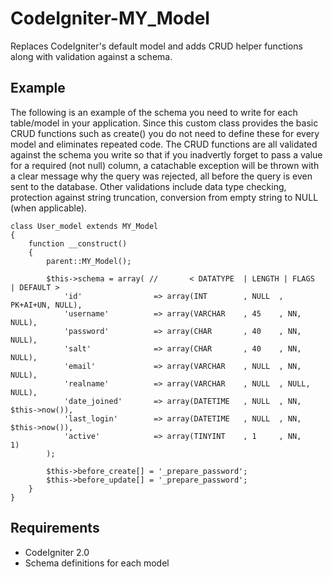 CodeIgniter-MY_Model
====================
Replaces CodeIgniter's default model and adds CRUD helper functions along with
validation against a schema.

Example
-------
The following is an example of the schema you need to write for each table/model
in your application. Since this custom class provides the basic CRUD functions
such as create() you do not need to define these for every model and eliminates
repeated code. The CRUD functions are all validated against the schema you write
so that if you inadvertly forget to pass a value for a required (not null)
column, a catachable exception will be thrown with a clear message why the query
was rejected, all before the query is even sent to the database. Other
validations include data type checking, protection against string truncation,
conversion from empty string to NULL (when applicable).

	class User_model extends MY_Model 
	{	
		function __construct()
		{
			parent::MY_Model();
			
			$this->schema = array( //       < DATATYPE  | LENGTH | FLAGS  | DEFAULT >
				'id'				=> array(INT		, NULL	, PK+AI+UN,	NULL),
				'username'			=> array(VARCHAR	, 45	, NN,		NULL),
				'password'			=> array(CHAR		, 40	, NN,		NULL),
				'salt'				=> array(CHAR		, 40	, NN,		NULL),
				'email'				=> array(VARCHAR	, NULL	, NN,		NULL),
				'realname'			=> array(VARCHAR	, NULL	, NULL,		NULL),
				'date_joined'		=> array(DATETIME	, NULL	, NN,		$this->now()),
				'last_login'		=> array(DATETIME	, NULL	, NN,		$this->now()),
				'active'			=> array(TINYINT	, 1		, NN,		1)
			);
			
			$this->before_create[] = '_prepare_password';
			$this->before_update[] = '_prepare_password';
		}
	}

Requirements
------------
* CodeIgniter 2.0
* Schema definitions for each model